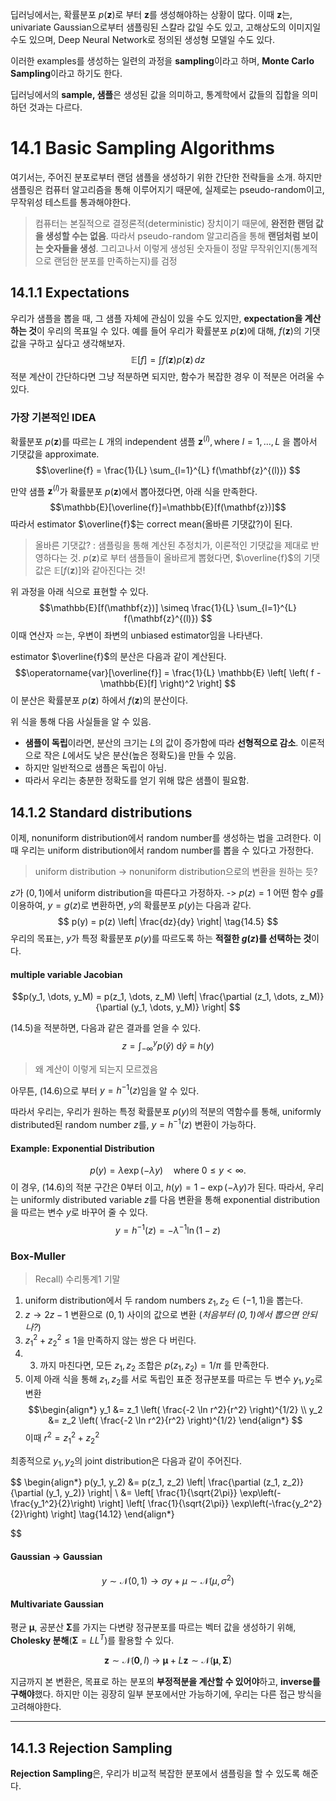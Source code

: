 딥러닝에서는, 확률분포 $p(\mathbf{z})$로 부터 $\mathbf{z}$를 생성해야하는 상황이 많다.
이때 $\mathbf{z}$는, univariate Gaussian으로부터 샘플링된 스칼라 값일 수도 있고,
고해상도의 이미지일 수도 있으며, Deep Neural Network로 정의된 생성형 모델일 수도 있다.

이러한 examples를 생성하는 일련의 과정을 **sampling**이라고 하며, **Monte Carlo Sampling**이라고 하기도 한다.

딥러닝에서의 **sample, 샘플**은 생성된 값을 의미하고, 통계학에서 값들의 집합을 의미하던 것과는 다르다. 

# 14.1 Basic Sampling Algorithms
여기서는, 주어진 분포로부터 랜덤 샘플을 생성하기 위한 간단한 전략들을 소개.
하지만 샘플링은 컴퓨터 알고리즘을 통해 이루어지기 때문에, 실제로는 pseudo-random이고, 무작위성 테스트를 통과해야한다.
> 컴퓨터는 본질적으로 결정론적(deterministic) 장치이기 때문에, **완전한 랜덤 값을 생성할 수는 없음**.
> 따라서 pseudo-random 알고리즘을 통해 **랜덤처럼 보이는 숫자들을 생성**.
> 그리고나서 이렇게 생성된 숫자들이 정말 무작위인지(통계적으로 랜덤한 분포를 만족하는지)를 검정

## 14.1.1 Expectations
우리가 샘플을 뽑을 때, 그 샘플 자체에 관심이 있을 수도 있지만, **expectation을 계산하는 것**이 우리의 목표일 수 있다.
예를 들어 우리가 확률분포 $p(\mathbf{z})$에 대해, $f(\mathbf{z})$의 기댓값을 구하고 싶다고 생각해보자.
$$\mathbb{E}[f] = \int f(\mathbf{z}) p(\mathbf{z}) \, dz
$$
적분 계산이 간단하다면 그냥 적분하면 되지만, 함수가 복잡한 경우 이 적분은 어려울 수 있다.

### 가장 기본적인 IDEA
확률분포 $p(\mathbf{z})$를 따르는 $L$ 개의 independent 샘플 $\mathbf{z}^{(l)},\text{where }l=1,...,L$ 을 뽑아서 기댓값을 approximate.
$$\overline{f} = \frac{1}{L} \sum_{l=1}^{L} f(\mathbf{z}^{(l)})
$$

만약 샘플 $\mathbf{z}^{(l)}$가 확률분포 $p(\mathbf{z})$에서 뽑아졌다면, 아래 식을 만족한다.
$$\mathbb{E}[\overline{f}]=\mathbb{E}[f(\mathbf{z})]$$
따라서 estimator $\overline{f}$는 correct mean(올바른 기댓값?)이 된다.
> 올바른 기댓값?  :  샘플링을 통해 계산된 추정치가, 이론적인 기댓값을 제대로 반영하다는 것.
> $p(\mathbf{z})$로 부터 샘플들이 올바르게 뽑혔다면, $\overline{f}$의 기댓값은 $\mathbb{E}[f(\mathbf{z})]$와 같아진다는 것!

위 과정을 아래 식으로 표현할 수 있다.
$$\mathbb{E}[f(\mathbf{z})] \simeq \frac{1}{L} \sum_{l=1}^{L} f(\mathbf{z}^{(l)})
$$
이때 연산자 $\simeq$는, 우변이 좌변의 unbiased estimator임을 나타낸다.

estimator $\overline{f}$의 분산은 다음과 같이 계산된다.
$$\operatorname{var}[\overline{f}] = \frac{1}{L} \mathbb{E} \left[ \left( f - \mathbb{E}[f] \right)^2 \right]
$$
이 분산은 확률분포 $p(\mathbf{z})$ 하에서 $f(\mathbf{z})$의 분산이다.

위 식을 통해 다음 사실들을 알 수 있음.
- **샘플이 독립**이라면, 분산의 크기는 $L$의 값이 증가함에 따라 **선형적으로 감소**. 이론적으로 작은 $L$에서도 낮은 분산(높은 정확도)을 만들 수 있음.
- 하지만 일반적으로 샘플은 독립이 아님.
- 따라서 우리는 충분한 정확도를 얻기 위해 많은 샘플이 필요함. 

## 14.1.2 Standard distributions
이제, nonuniform distribution에서 random number를 생성하는 법을 고려한다.
이때 우리는 uniform distribution에서 random number를 뽑을 수 있다고 가정한다.
> uniform distribution -> nonuniform distribution으로의 변환을 원하는 듯?

$z$가 $(0,1)$에서 uniform distribution을 따른다고 가정하자. -> $p(z)=1$
어떤 함수 $g$를 이용하여, $y=g(z)$로 변환하면, $y$의 확률분포 $p(y)$는 다음과 같다.
$$
p(y) = p(z) \left| \frac{dz}{dy} \right| \tag{14.5}
$$
우리의 목표는, $y$가 특정 확률분포 $p(y)$를 따르도록 하는 **적절한 $g(z)$를 선택하는 것**이다.
#### multiple variable Jacobian
$$p(y_1, \dots, y_M) = p(z_1, \dots, z_M) \left| \frac{\partial (z_1, \dots, z_M)}{\partial (y_1, \dots, y_M)} \right|
$$

$(14.5)$을 적분하면, 다음과 같은 결과를 얻을 수 있다.
$$z = \int_{-\infty}^{y} p(\hat{y})\ \mathrm{d} \hat{y}  \equiv h(y) \tag{14.6}
$$
> 왜 계산이 이렇게 되는지 모르겠음

아무튼, $(14.6)$으로 부터 $y = h^{-1}(z)$임을 알 수 있다.

따라서 우리는, 우리가 원하는 특정 확률분포 $p(y)$의 적분의 역함수를 통해,
uniformly distributed된 random number $z$를, $y=h^{-1}(z)$ 변환이 가능하다.

#### Example: Exponential Distribution
$$p(y)=\lambda \exp (-\lambda y) \quad \text{where }0\leq y < \infty. $$
이 경우, $(14.6)$의 적분 구간은 $0$부터 이고, $h(y)=1-\exp (-\lambda y)$가 된다.
따라서, 우리는 uniformly distributed variable $z$를 다음 변환을 통해 exponential distribution을 따르는 변수 $y$로 바꾸어 줄 수 있다.
$$y=h^{-1}(z)=-\lambda^{-1}\ln (1-z)$$

### Box-Muller
> Recall) 수리통계1 기말

1. uniform distribution에서 두 random numbers $z_{1},z_{2}\in (-1,1)$을 뽑는다.
2. $z \rightarrow 2z-1$ 변환으로 $(0,1)$ 사이의 값으로 변환 (*처음부터 $(0,1)$에서 뽑으면 안되나?*)
3. $z^{2}_{1}+z^{2}_{2}\leq 1$을 만족하지 않는 쌍은 다 버린다.
4. 3. 까지 마친다면, 모든 $z_{1},z_{2}$ 조합은 $p(z_{1},z_{2})=1/\pi$ 를 만족한다.
5. 이제 아래 식을 통해 $z_{1},z_{2}$를 서로 독립인 표준 정규분포를 따르는 두 변수 $y_{1},y_{2}$로 변환
	$$\begin{align*}
y_1 &= z_1 \left( \frac{-2 \ln r^2}{r^2} \right)^{1/2} \\
y_2 &= z_2 \left( \frac{-2 \ln r^2}{r^2} \right)^{1/2}
\end{align*}
$$
	이때 $r^{2}=z_{1}^{2}+z_{2}^{2}$

최종적으로 $y_{1},y_{2}$의 joint distribution은 다음과 같이 주어진다. 

$$
\begin{align*}
p(y_1, y_2) &= p(z_1, z_2) \left| \frac{\partial (z_1, z_2)}{\partial (y_1, y_2)} \right| \\
&= \left[ \frac{1}{\sqrt{2\pi}} \exp\left(-\frac{y_1^2}{2}\right) \right] \left[ \frac{1}{\sqrt{2\pi}} \exp\left(-\frac{y_2^2}{2}\right) \right] \tag{14.12}
\end{align*}

$$

#### Gaussian -> Gaussian
$$y\sim \mathcal{N}(0,1) \rightarrow \sigma y+\mu \sim \mathcal{N}(\mu,\sigma^{2})$$

#### Multivariate Gaussian
평균 $\mathbf{\mu}$, 공분산 $\mathbf{\Sigma}$를 가지는 다변량 정규분포를 따르는 벡터 값을 생성하기 위해,
**Cholesky 분해**($\mathbf{\Sigma}=LL^{T}$)를 활용할 수 있다.

$$\mathbf{z}\sim\mathcal{N}(\mathbf{0},I)\ 
\rightarrow\ 
\mathbf{\mu}+L\mathbf{z}\sim\mathcal{N}(\mathbf{\mu},\mathbf{\Sigma})$$

지금까지 본 변환은, 
목표로 하는 분포의 **부정적분을 계산할 수 있어야**하고, **inverse를 구해야**했다. 하지만 이는 굉장히 일부 분포에서만 가능하기에, 우리는 다른 접근 방식을 고려해야한다.

---
## 14.1.3 Rejection Sampling
**Rejection Sampling**은, 우리가 비교적 복잡한 분포에서 샘플링을 할 수 있도록 해준다.